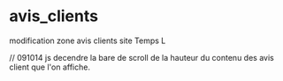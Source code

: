 avis_clients
============

modification zone avis clients site Temps L 

// 091014 js decendre la bare de scroll de la hauteur du contenu des avis client que l'on affiche.
